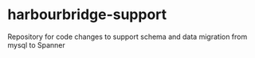 # harbourbridge-support
Repository for code changes to support schema and data migration from mysql to Spanner
